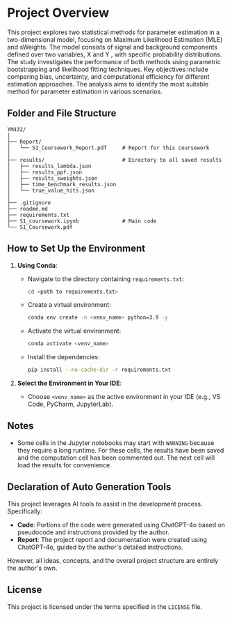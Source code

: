 # Project Overview

This project explores two statistical methods for parameter estimation in a two-dimensional model, focusing on Maximum Likelihood Estimation (MLE) and sWeights. The model consists of signal and background components defined over two variables,  X  and  Y , with specific probability distributions. The study investigates the performance of both methods using parametric bootstrapping and likelihood fitting techniques. Key objectives include comparing bias, uncertainty, and computational efficiency for different estimation approaches. The analysis aims to identify the most suitable method for parameter estimation in various scenarios.

## Folder and File Structure


```plaintext
YM432/
│
├── Report/
│   └── S1_Coursework_Report.pdf     # Report for this coursework
│
├── results/                         # Directory to all saved results
│   ├── results_lambda.json          
│   ├── results_ppf.json             
│   ├── results_sweights.json        
│   ├── time_benchmark_results.json  
│   └── true_value_hits.json         
│
├── .gitignore                       
├── readme.md                        
├── requirements.txt                 
├── S1_coursework.ipynb              # Main code          
└── S1_Coursework.pdf                

```



## How to Set Up the Environment

1. **Using Conda**:

   - Navigate to the directory containing `requirements.txt`:
     ```bash
     cd <path to requirements.txt>
     ```

   - Create a virtual environment:
     ```bash
     conda env create -n <venv_name> python=3.9 -y
     ```

   - Activate the virtual environment:
     ```bash
     conda activate <venv_name>
     ```

   - Install the dependencies:
     ```bash
     pip install --no-cache-dir -r requirements.txt
     ```

2. **Select the Environment in Your IDE**:
   - Choose `<venv_name>` as the active environment in your IDE (e.g., VS Code, PyCharm, JupyterLab).

## Notes

- Some cells in the Jupyter notebooks may start with `WARNING` because they require a long runtime. For these cells, the results have been saved and the computation cell has been commented out. The next cell will load the results for convenience.

## Declaration of Auto Generation Tools

This project leverages AI tools to assist in the development process. Specifically:
- **Code**: Portions of the code were generated using ChatGPT-4o based on pseudocode and instructions provided by the author.
- **Report**: The project report and documentation were created using ChatGPT-4o, guided by the author's detailed instructions.

However, all ideas, concepts, and the overall project structure are entirely the author's own.

## License

This project is licensed under the terms specified in the `LICENSE` file.
